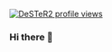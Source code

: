 
[![DeSTeR2 profile views](https://u8views.com/api/v1/github/profiles/46651217/views/day-week-month-total-count.svg)](https://u8views.com/github/DeSTeR2)

### Hi there 👋

<!--
**DeSTeR2/DeSTeR2** is a ✨ _special_ ✨ repository because its `README.md` (this file) appears on your GitHub profile.

Here are some ideas to get you started:

- 🔭 I’m currently working on ...
- 🌱 I’m currently learning ...
- 👯 I’m looking to collaborate on ...
- 🤔 I’m looking for help with ...
- 💬 Ask me about ...
- 📫 How to reach me: ...
- 😄 Pronouns: ...
- ⚡ Fun fact: ...
-->
